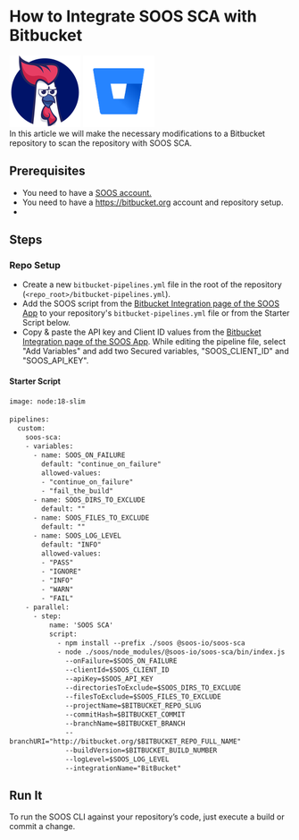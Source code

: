 # How to Integrate SOOS SCA with Bitbucket
<div>
<img src="../assets/img/SOOS-Icon.png" alt="SOOS" width="128" height="128">
<img src="../assets/img/bitbucket.png" alt="Bitbucket" width="128" height="128">
</div>
In this article we will make the necessary modifications to a Bitbucket repository to scan the repository with SOOS SCA.

## Prerequisites

- You need to have a [SOOS account.](https://app.soos.io/register)
- You need to have a https://bitbucket.org account and repository setup.
- 
## Steps

### **Repo Setup**
* Create a new `bitbucket-pipelines.yml` file in the root of the repository (`<repo_root>/bitbucket-pipelines.yml`).
* Add the SOOS script from the [Bitbucket Integration page of the SOOS App](https://app.soos.io/integrate/sca?id=bitbucket) to your repository's `bitbucket-pipelines.yml` file or from the Starter Script below.
* Copy & paste the API key and Client ID values from the [Bitbucket Integration page of the SOOS App](https://app.soos.io/integrate/sca?id=bitbucket). While editing the pipeline file, select "Add Variables" and add two Secured variables, "SOOS_CLIENT_ID" and "SOOS_API_KEY".

#### Starter Script ####
```
image: node:18-slim

pipelines:
  custom:
    soos-sca:
    - variables:
      - name: SOOS_ON_FAILURE
        default: "continue_on_failure"
        allowed-values:
        - "continue_on_failure"
        - "fail_the_build"
      - name: SOOS_DIRS_TO_EXCLUDE
        default: ""
      - name: SOOS_FILES_TO_EXCLUDE
        default: ""
      - name: SOOS_LOG_LEVEL
        default: "INFO"
        allowed-values:
        - "PASS"
        - "IGNORE"
        - "INFO"
        - "WARN"
        - "FAIL"
    - parallel:
      - step:
          name: 'SOOS SCA'
          script:
            - npm install --prefix ./soos @soos-io/soos-sca
            - node ./soos/node_modules/@soos-io/soos-sca/bin/index.js 
              --onFailure=$SOOS_ON_FAILURE
              --clientId=$SOOS_CLIENT_ID
              --apiKey=$SOOS_API_KEY
              --directoriesToExclude=$SOOS_DIRS_TO_EXCLUDE
              --filesToExclude=$SOOS_FILES_TO_EXCLUDE
              --projectName=$BITBUCKET_REPO_SLUG
              --commitHash=$BITBUCKET_COMMIT
              --branchName=$BITBUCKET_BRANCH
              --branchURI="http://bitbucket.org/$BITBUCKET_REPO_FULL_NAME"
              --buildVersion=$BITBUCKET_BUILD_NUMBER
              --logLevel=$SOOS_LOG_LEVEL
              --integrationName="BitBucket"
```

## Run It
To run the SOOS CLI against your repository’s code, just execute a build or commit a change.